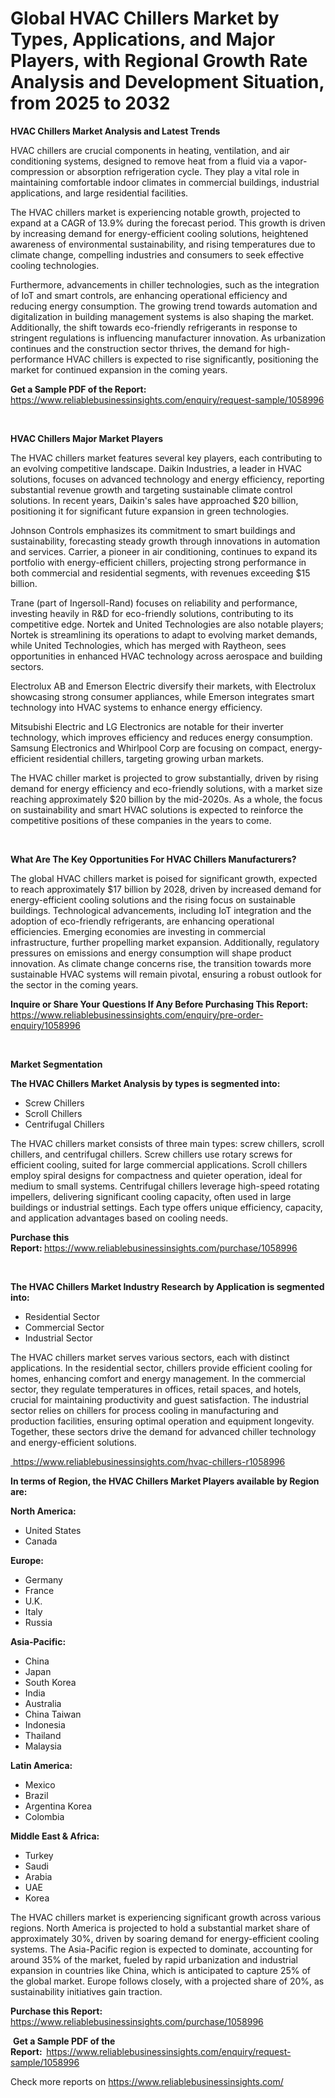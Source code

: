 <p><h1>Global HVAC Chillers Market by Types, Applications, and Major Players, with Regional Growth Rate Analysis and Development Situation, from 2025 to 2032</h1></p><p><strong>HVAC Chillers Market Analysis and Latest Trends</strong></p>
<p><p>HVAC chillers are crucial components in heating, ventilation, and air conditioning systems, designed to remove heat from a fluid via a vapor-compression or absorption refrigeration cycle. They play a vital role in maintaining comfortable indoor climates in commercial buildings, industrial applications, and large residential facilities.</p><p>The HVAC chillers market is experiencing notable growth, projected to expand at a CAGR of 13.9% during the forecast period. This growth is driven by increasing demand for energy-efficient cooling solutions, heightened awareness of environmental sustainability, and rising temperatures due to climate change, compelling industries and consumers to seek effective cooling technologies.</p><p>Furthermore, advancements in chiller technologies, such as the integration of IoT and smart controls, are enhancing operational efficiency and reducing energy consumption. The growing trend towards automation and digitalization in building management systems is also shaping the market. Additionally, the shift towards eco-friendly refrigerants in response to stringent regulations is influencing manufacturer innovation. As urbanization continues and the construction sector thrives, the demand for high-performance HVAC chillers is expected to rise significantly, positioning the market for continued expansion in the coming years.</p></p>
<p><strong>Get a Sample PDF of the Report:&nbsp;</strong> <a href="https://www.reliablebusinessinsights.com/enquiry/request-sample/1058996?utm_campaign=3213&utm_medium=2&utm_source=Github&utm_content=ia&utm_term=10042025&utm_id=hvac-chillers">https://www.reliablebusinessinsights.com/enquiry/request-sample/1058996</a></p>
<p>&nbsp;</p>
<p><strong>HVAC Chillers Major Market Players</strong></p>
<p><p>The HVAC chillers market features several key players, each contributing to an evolving competitive landscape. Daikin Industries, a leader in HVAC solutions, focuses on advanced technology and energy efficiency, reporting substantial revenue growth and targeting sustainable climate control solutions. In recent years, Daikin's sales have approached $20 billion, positioning it for significant future expansion in green technologies.</p><p>Johnson Controls emphasizes its commitment to smart buildings and sustainability, forecasting steady growth through innovations in automation and services. Carrier, a pioneer in air conditioning, continues to expand its portfolio with energy-efficient chillers, projecting strong performance in both commercial and residential segments, with revenues exceeding $15 billion.</p><p>Trane (part of Ingersoll-Rand) focuses on reliability and performance, investing heavily in R&D for eco-friendly solutions, contributing to its competitive edge. Nortek and United Technologies are also notable players; Nortek is streamlining its operations to adapt to evolving market demands, while United Technologies, which has merged with Raytheon, sees opportunities in enhanced HVAC technology across aerospace and building sectors.</p><p>Electrolux AB and Emerson Electric diversify their markets, with Electrolux showcasing strong consumer appliances, while Emerson integrates smart technology into HVAC systems to enhance energy efficiency.</p><p>Mitsubishi Electric and LG Electronics are notable for their inverter technology, which improves efficiency and reduces energy consumption. Samsung Electronics and Whirlpool Corp are focusing on compact, energy-efficient residential chillers, targeting growing urban markets.</p><p>The HVAC chiller market is projected to grow substantially, driven by rising demand for energy efficiency and eco-friendly solutions, with a market size reaching approximately $20 billion by the mid-2020s. As a whole, the focus on sustainability and smart HVAC solutions is expected to reinforce the competitive positions of these companies in the years to come.</p></p>
<p>&nbsp;</p>
<p><strong>What Are The Key Opportunities For HVAC Chillers Manufacturers?</strong></p>
<p><p>The global HVAC chillers market is poised for significant growth, expected to reach approximately $17 billion by 2028, driven by increased demand for energy-efficient cooling solutions and the rising focus on sustainable buildings. Technological advancements, including IoT integration and the adoption of eco-friendly refrigerants, are enhancing operational efficiencies. Emerging economies are investing in commercial infrastructure, further propelling market expansion. Additionally, regulatory pressures on emissions and energy consumption will shape product innovation. As climate change concerns rise, the transition towards more sustainable HVAC systems will remain pivotal, ensuring a robust outlook for the sector in the coming years.</p></p>
<p><strong>Inquire or Share Your Questions If Any Before Purchasing This Report:</strong> <a href="https://www.reliablebusinessinsights.com/enquiry/pre-order-enquiry/1058996?utm_campaign=3213&utm_medium=2&utm_source=Github&utm_content=ia&utm_term=10042025&utm_id=hvac-chillers">https://www.reliablebusinessinsights.com/enquiry/pre-order-enquiry/1058996</a></p>
<p>&nbsp;</p>
<p><strong>Market Segmentation</strong></p>
<p><strong>The HVAC Chillers Market Analysis by types is segmented into:</strong></p>
<p><ul><li>Screw Chillers</li><li>Scroll Chillers</li><li>Centrifugal Chillers</li></ul></p>
<p><p>The HVAC chillers market consists of three main types: screw chillers, scroll chillers, and centrifugal chillers. Screw chillers use rotary screws for efficient cooling, suited for large commercial applications. Scroll chillers employ spiral designs for compactness and quieter operation, ideal for medium to small systems. Centrifugal chillers leverage high-speed rotating impellers, delivering significant cooling capacity, often used in large buildings or industrial settings. Each type offers unique efficiency, capacity, and application advantages based on cooling needs.</p></p>
<p><strong>Purchase this Report:&nbsp;</strong><a href="https://www.reliablebusinessinsights.com/purchase/1058996?utm_campaign=3213&utm_medium=2&utm_source=Github&utm_content=ia&utm_term=10042025&utm_id=hvac-chillers">https://www.reliablebusinessinsights.com/purchase/1058996</a></p>
<p>&nbsp;</p>
<p><strong>The HVAC Chillers Market Industry Research by Application is segmented into:</strong></p>
<p><ul><li>Residential Sector</li><li>Commercial Sector</li><li>Industrial Sector</li></ul></p>
<p><p>The HVAC chillers market serves various sectors, each with distinct applications. In the residential sector, chillers provide efficient cooling for homes, enhancing comfort and energy management. In the commercial sector, they regulate temperatures in offices, retail spaces, and hotels, crucial for maintaining productivity and guest satisfaction. The industrial sector relies on chillers for process cooling in manufacturing and production facilities, ensuring optimal operation and equipment longevity. Together, these sectors drive the demand for advanced chiller technology and energy-efficient solutions.</p></p>
<p><a href="https://www.reliablebusinessinsights.com/hvac-chillers-r1058996?utm_campaign=3213&utm_medium=2&utm_source=Github&utm_content=ia&utm_term=10042025&utm_id=hvac-chillers">&nbsp;https://www.reliablebusinessinsights.com/hvac-chillers-r1058996</a></p>
<p><strong>In terms of Region, the HVAC Chillers Market Players available by Region are:</strong></p>
<p>
    <p> <strong> North America: </strong>
        <ul>
            <li>United States</li>
            <li>Canada</li>
        </ul>
        </p> 
    <p> <strong> Europe: </strong>
        <ul>
            <li>Germany</li>
            <li>France</li>
            <li>U.K.</li>
            <li>Italy</li>
            <li>Russia</li>
        </ul>
        </p> 
    <p> <strong> Asia-Pacific: </strong>
        <ul>
            <li>China</li>
            <li>Japan</li>
            <li>South Korea</li>
            <li>India</li>
            <li>Australia</li>
            <li>China Taiwan</li>
            <li>Indonesia</li>
            <li>Thailand</li>
            <li>Malaysia</li>
        </ul>
        </p> 
    <p> <strong> Latin America: </strong>
        <ul>
            <li>Mexico</li>
            <li>Brazil</li>
            <li>Argentina Korea</li>
            <li>Colombia</li>
        </ul>
        </p> 
    <p> <strong> Middle East & Africa: </strong>
        <ul>
            <li>Turkey</li>
            <li>Saudi</li>
            <li>Arabia</li>
            <li>UAE</li>
            <li>Korea</li>
        </ul>
    </p>
    </p>
<p><p>The HVAC chillers market is experiencing significant growth across various regions. North America is projected to hold a substantial market share of approximately 30%, driven by soaring demand for energy-efficient cooling systems. The Asia-Pacific region is expected to dominate, accounting for around 35% of the market, fueled by rapid urbanization and industrial expansion in countries like China, which is anticipated to capture 25% of the global market. Europe follows closely, with a projected share of 20%, as sustainability initiatives gain traction.</p></p>
<p><strong>Purchase this Report: </strong><a href="https://www.reliablebusinessinsights.com/purchase/1058996?utm_campaign=3213&utm_medium=2&utm_source=Github&utm_content=ia&utm_term=10042025&utm_id=hvac-chillers">https://www.reliablebusinessinsights.com/purchase/1058996</a></p>
<p>&nbsp;<strong>Get a Sample PDF of the Report:&nbsp;&nbsp;</strong><a href="https://www.reliablebusinessinsights.com/enquiry/request-sample/1058996?utm_campaign=3213&utm_medium=2&utm_source=Github&utm_content=ia&utm_term=10042025&utm_id=hvac-chillers">https://www.reliablebusinessinsights.com/enquiry/request-sample/1058996</a></p>
<p><strong></strong></p>
<p>Check more reports on <a href="https://www.reliablebusinessinsights.com/?utm_campaign=3213&utm_medium=2&utm_source=Github&utm_content=ia&utm_term=10042025&utm_id=hvac-chillers">https://www.reliablebusinessinsights.com/</a></p>